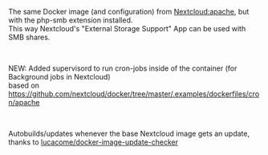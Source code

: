 The same Docker image (and configuration) from [Nextcloud:apache](https://hub.docker.com/_/nextcloud), but with the php-smb extension installed.  
This way Nextcloud's "External Storage Support" App can be used with SMB shares.

<br />

NEW: Added supervisord to run cron-jobs inside of the container (for Background jobs in Nextcloud) <br />
based on https://github.com/nextcloud/docker/tree/master/.examples/dockerfiles/cron/apache

<br />

Autobuilds/updates whenever the base Nextcloud image gets an update, thanks to [lucacome/docker-image-update-checker](https://github.com/lucacome/docker-image-update-checker)
